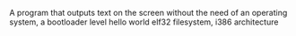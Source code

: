  A program that outputs text on the screen without the need of an operating system, a bootloader level hello world
  elf32 filesystem, i386 architecture
